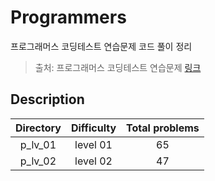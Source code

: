 # Programmers
프로그래머스 코딩테스트 연습문제 코드 풀이 정리

> 출처: 프로그래머스 코딩테스트 연습문제 [링크](https://programmers.co.kr/learn/challenges)

## Description
| Directory | Difficulty | Total problems |  
| :--: | :--: | :--: |  
| p_lv_01 | level 01 | 65 |  
| p_lv_02 | level 02 | 47 |  